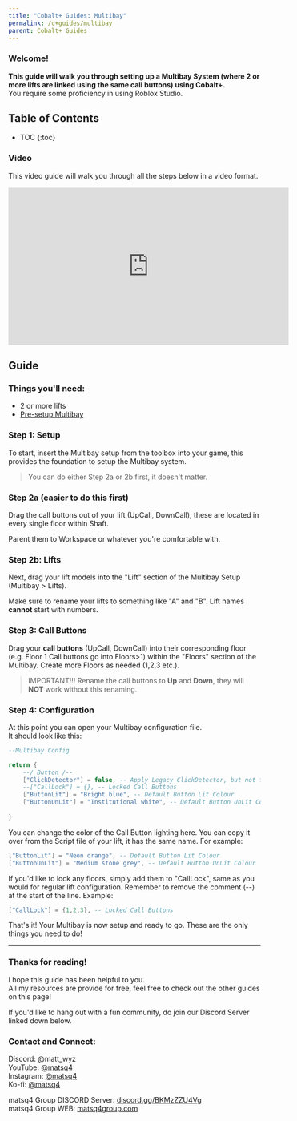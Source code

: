 ```yaml
---
title: "Cobalt+ Guides: Multibay"
permalink: /c+guides/multibay
parent: Cobalt+ Guides
---
```


### Welcome!

**This guide will walk you through setting up a Multibay System (where 2 or more lifts are linked using the same call buttons) using Cobalt+.**<br>
You require some proficiency in using Roblox Studio.

## Table of Contents
- TOC
{:toc}

### Video
This video guide will walk you through all the steps below in a video format.
<iframe width="560" height="315" src="https://www.youtube.com/embed/HlkJduZ3Icg" title="YouTube video player" frameborder="0" allow="accelerometer; autoplay; clipboard-write; encrypted-media; gyroscope; picture-in-picture" allowfullscreen></iframe>

## Guide
### Things you'll need:
- 2 or more lifts
- [Pre-setup Multibay](https://create.roblox.com/store/asset/12783114215)

### Step 1: Setup
To start, insert the Multibay setup from the toolbox into your game, this provides the foundation to setup the Multibay system.

> You can do either Step 2a or 2b first, it doesn't matter.

### Step 2a (easier to do this first)
Drag the call buttons out of your lift (UpCall, DownCall), these are located in every single floor within Shaft.

Parent them to Workspace or whatever you're comfortable with.

### Step 2b: Lifts
Next, drag your lift models into the "Lift" section of the Multibay Setup (Multibay > Lifts).

Make sure to rename your lifts to something like "A" and "B". Lift names **cannot** start with numbers.

### Step 3: Call Buttons
Drag your **call buttons** (UpCall, DownCall) into their corresponding floor (e.g. Floor 1 Call buttons go into Floors>1) within the "Floors" section of the Multibay. Create more Floors as needed (1,2,3 etc.).

> IMPORTANT!!! Rename the call buttons to **Up** and **Down**, they will **NOT** work without this renaming.

### Step 4: Configuration
At this point you can open your Multibay configuration file.<br>
It should look like this:
```lua
--Multibay Config

return {
	--/ Button /--
	["ClickDetector"] = false, -- Apply Legacy ClickDetector, but not for Alarm button
	--["CallLock"] = {}, -- Locked Call Buttons
	["ButtonLit"] = "Bright blue", -- Default Button Lit Colour
	["ButtonUnLit"] = "Institutional white", -- Default Button UnLit Colour
	
}
```

You can change the color of the Call Button lighting here.
You can copy it over from the Script file of your lift, it has the same name. For example:
```lua
["ButtonLit"] = "Neon orange", -- Default Button Lit Colour
["ButtonUnLit"] = "Medium stone grey", -- Default Button UnLit Colour
```

If you'd like to lock any floors, simply add them to "CallLock", same as you would for regular lift configuration. Remember to remove the comment (--) at the start of the line.
Example:
```lua
["CallLock"] = {1,2,3}, -- Locked Call Buttons
```

That's it!
Your Multibay is now setup and ready to go.
These are the only things you need to do!

---
### Thanks for reading!
I hope this guide has been helpful to you. <br>
All my resources are provide for free, feel free to check out the other guides on this page!

If you'd like to hang out with a fun community, do join our Discord Server linked down below.

### Contact and Connect:
Discord: @matt_wyz<br>
YouTube: [@matsq4](https://youtube.com/@matsq4)<br>
Instagram: [@matsq4](https://instagram.com/matsq4)<br>
Ko-fi: [@matsq4](https://ko-fi.com/matsq4)

matsq4 Group DISCORD Server: [discord.gg/BKMzZZU4Vg](https://discord.gg/BKMzZZU4Vg)<br>
matsq4 Group WEB: [matsq4group.com](https://www.matsq4group.com)
